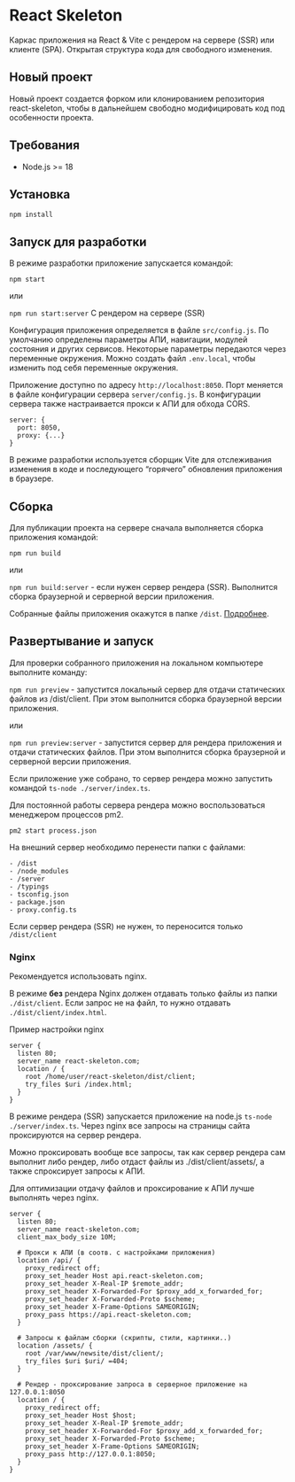 # React Skeleton

Каркас приложения на React & Vite с рендером на сервере (SSR) или клиенте (SPA).
Открытая структура кода для свободного изменения. 

## Новый проект

Новый проект создается форком или клонированием репозитория react-skeleton,
чтобы в дальнейшем свободно модифицировать код под особенности проекта. 

## Требования

- Node.js >= 18

## Установка

`npm install`

## Запуск для разработки

В режиме разработки приложение запускается командой:

`npm start`

или

`npm run start:server` С рендером на сервере (SSR)

Конфигурация приложения определяется в файле `src/config.js`. 
По умолчанию определены параметры АПИ, навигации, модулей состояния и других сервисов.
Некоторые параметры передаются через переменные окружения. Можно создать файл `.env.local`,
чтобы изменить под себя переменные окружения.

Приложение доступно по адресу `http://localhost:8050`.
Порт меняется в файле конфигурации сервера `server/config.js`.
В конфигурации сервера также настраивается прокси к АПИ для обхода CORS.

```
server: {
  port: 8050,
  proxy: {...}
}
```

В режиме разработки используется сборщик Vite для отслеживания изменения в коде и последующего 
“горячего” обновления приложения в браузере.


## Сборка

Для публикации проекта на сервере сначала выполняется сборка приложения командой:

`npm run build`

или

`npm run build:server` - если нужен сервер рендера (SSR). Выполнится сборка браузерной и 
серверной версии приложения.

Собранные файлы приложения окажутся в папке `/dist`.  [Подробнее](dist/README.md).

## Развертывание и запуск

Для проверки собранного приложения на локальном компьютере выполните команду:

`npm run preview` - запустится локальный сервер для отдачи статических файлов из /dist/client. 
При этом выполнится сборка браузерной версии приложения.

или

`npm run preview:server` - запустится сервер для рендера приложения и отдачи статических файлов. 
При этом выполнится сборка браузерной и серверной версии приложения.

Если приложение уже собрано, то сервер рендера можно запустить командой `ts-node ./server/index.ts`.

Для постоянной работы сервера рендера можно воспользоваться менеджером процессов pm2.

`pm2 start process.json`

На внешний сервер необходимо перенести папки с файлами:
```
- /dist
- /node_modules
- /server
- /typings
- tsconfig.json
- package.json
- proxy.config.ts
```

Если сервер рендера (SSR) не нужен, то переносится только `/dist/client`

### Nginx

Рекомендуется использовать nginx.

В режиме **без** рендера Nginx должен отдавать только файлы из папки `./dist/client`.
Если запрос не на файл, то нужно отдавать `./dist/client/index.html`.

Пример настройки nginx

```
server {
  listen 80;
  server_name react-skeleton.com;
  location / {
    root /home/user/react-skeleton/dist/client;
    try_files $uri /index.html;
  }
}
```

В режиме рендера (SSR) запускается приложение на node.js `ts-node ./server/index.ts`. 
Через nginx все запросы на страницы сайта проксируются на сервер рендера.

Можно проксировать вообще все запросы, так как сервер рендера сам выполнит либо рендер, либо
отдаст файлы из ./dist/client/assets/, а также спроксирует запросы к АПИ. 

Для оптимизации отдачу файлов и проксирование к АПИ лучше выполнять через nginx.

```
server {
  listen 80;
  server_name react-skeleton.com;
  client_max_body_size 10M;
  
  # Прокси к АПИ (в соотв. с настройками приложения)
  location /api/ {
    proxy_redirect off;
    proxy_set_header Host api.react-skeleton.com; 
    proxy_set_header X-Real-IP $remote_addr;
    proxy_set_header X-Forwarded-For $proxy_add_x_forwarded_for;
    proxy_set_header X-Forwarded-Proto $scheme;
    proxy_set_header X-Frame-Options SAMEORIGIN;
    proxy_pass https://api.react-skeleton.com;
  }
  
  # Запросы к файлам сборки (скрипты, стили, картинки..)
  location /assets/ {
    root /var/www/newsite/dist/client/;
    try_files $uri $uri/ =404; 
  }

  # Рендер - проксирование запроса в серверное приложение на 127.0.0.1:8050
  location / {
    proxy_redirect off;
    proxy_set_header Host $host;
    proxy_set_header X-Real-IP $remote_addr;
    proxy_set_header X-Forwarded-For $proxy_add_x_forwarded_for;
    proxy_set_header X-Forwarded-Proto $scheme;
    proxy_set_header X-Frame-Options SAMEORIGIN;
    proxy_pass http://127.0.0.1:8050;
  }
}
```
